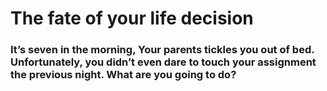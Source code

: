 # The fate of your life decision

### It’s seven in the morning, Your parents tickles you out of bed. Unfortunately, you didn’t even dare to touch your assignment the previous night. What are you going to do?
